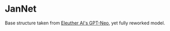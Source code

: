 # JanNet
Base structure taken from [Eleuther AI's GPT-Neo](https://github.com/EleutherAI/gpt-neo), yet fully reworked model.

